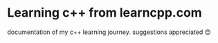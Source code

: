 # Learning c++ from learncpp.com
documentation of my c++ learning journey. 
suggestions appreciated 😊
